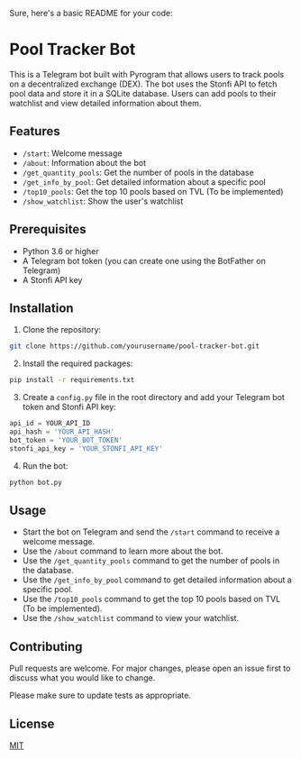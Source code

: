 Sure, here's a basic README for your code:

# Pool Tracker Bot

This is a Telegram bot built with Pyrogram that allows users to track pools on a decentralized exchange (DEX). The bot uses the Stonfi API to fetch pool data and store it in a SQLite database. Users can add pools to their watchlist and view detailed information about them.

## Features

- `/start`: Welcome message
- `/about`: Information about the bot
- `/get_quantity_pools`: Get the number of pools in the database
- `/get_info_by_pool`: Get detailed information about a specific pool
- `/top10_pools`: Get the top 10 pools based on TVL (To be implemented)
- `/show_watchlist`: Show the user's watchlist

## Prerequisites

- Python 3.6 or higher
- A Telegram bot token (you can create one using the BotFather on Telegram)
- A Stonfi API key

## Installation

1. Clone the repository:

```bash
git clone https://github.com/yourusername/pool-tracker-bot.git
```

2. Install the required packages:

```bash
pip install -r requirements.txt
```

3. Create a `config.py` file in the root directory and add your Telegram bot token and Stonfi API key:

```python
api_id = YOUR_API_ID
api_hash = 'YOUR_API_HASH'
bot_token = 'YOUR_BOT_TOKEN'
stonfi_api_key = 'YOUR_STONFI_API_KEY'
```

4. Run the bot:

```bash
python bot.py
```

## Usage

- Start the bot on Telegram and send the `/start` command to receive a welcome message.
- Use the `/about` command to learn more about the bot.
- Use the `/get_quantity_pools` command to get the number of pools in the database.
- Use the `/get_info_by_pool` command to get detailed information about a specific pool.
- Use the `/top10_pools` command to get the top 10 pools based on TVL (To be implemented).
- Use the `/show_watchlist` command to view your watchlist.

## Contributing

Pull requests are welcome. For major changes, please open an issue first to discuss what you would like to change.

Please make sure to update tests as appropriate.

## License

[MIT](https://choosealicense.com/licenses/mit/)
